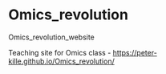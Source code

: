 # Omics_revolution
Omics_revolution_website

Teaching site for Omics class - https://peter-kille.github.io/Omics_revolution/
